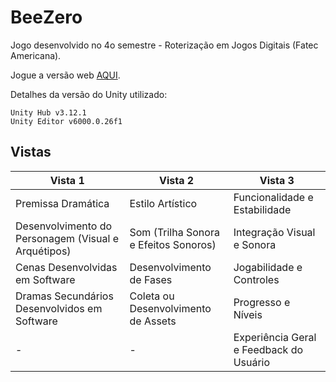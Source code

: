 # BeeZero

Jogo desenvolvido no 4o semestre - Roterização em Jogos Digitais (Fatec Americana).

Jogue a versão web [AQUI](https://devconcordia.github.io/BeeZero).


Detalhes da versão do Unity utilizado:

```
Unity Hub v3.12.1
Unity Editor v6000.0.26f1
```

## Vistas

| Vista 1 | Vista 2 | Vista 3 |
|---------|---------|---------|
| Premissa Dramática | Estilo Artístico | Funcionalidade e Estabilidade |
| Desenvolvimento do Personagem (Visual e Arquétipos) | Som (Trilha Sonora e Efeitos Sonoros) | Integração Visual e Sonora |
| Cenas Desenvolvidas em Software | Desenvolvimento de Fases | Jogabilidade e Controles |
| Dramas Secundários Desenvolvidos em Software | Coleta ou Desenvolvimento de Assets | Progresso e Níveis |
| - | - | Experiência Geral e Feedback do Usuário |

